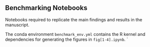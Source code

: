 ## Benchmarking Notebooks

Notebooks required to replicate the main findings and results in the 
manuscript.

The conda environment `benchmark_env.yml` contains the R kernel and dependencies
for generating the figures in `fig[1-4].ipynb`. `
